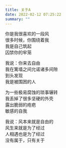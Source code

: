```yaml
---
title: 关于A
date: 2022-02-12 07:25:22
summary: ""
---
```


你是我很喜欢的一段风\
很多时候，你围绕着我\
我是自己筑起\
囚禁你的牢笼

我说：你来去自由\
我在篱墙之间允诺诸多间隙\
到头发现\
我是被围困的人

为一些极易腐蚀的琐事辗转\
我丢掉了很多坚硬的外壳\
露出脆弱的疮疤\
敏感的自我

我说：风本来就是自由的\
风生来就是为了经过\
人相遇也是为了经过\
没有属于，只有关于
